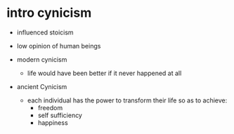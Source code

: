 # intro cynicism

- influenced stoicism

- low opinion of human beings


* modern cynicism
  - life would have been better if it never happened at all

* ancient Cynicism
  - each individual has the power to transform their life so as to achieve:
    - freedom
    - self sufficiency
    - happiness
